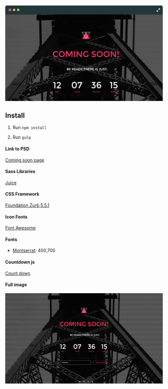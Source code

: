 
![](https://github.com/mentorkadriu/coming-soon/blob/master/coming-soon-browser.jpg "Coming soon page")

## Install ##

1. Run `npm install`

2. Run `gulp`


#### Link to PSD

[Coming soon page](http://www.graphberry.com/item/gree-psd-coming-soon-page)

#### Sass Libraries

[Juice](http://juicynex.us/juice/)

#### CSS Framework

[Foundation Zurb 5.5.1](http://foundation.zurb.com/)

#### Icon Fonts

[Font Awesome](http://fortawesome.github.io/Font-Awesome/)

#### Fonts

* [Montserrat](http://www.google.com/fonts): 400,700


#### Countdown js

[Count down](http://keith-wood.name/countdown.html)

#### Full image

![](https://github.com/mentorkadriu/coming-soon/blob/master/COMING-SOON.jpg "Coming, Lanching - soon page")